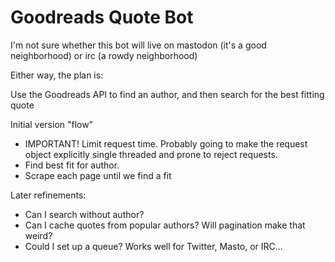 # Goodreads Quote Bot #

I'm not sure whether this bot will live on mastodon (it's a good neighborhood) or irc (a rowdy neighborhood)

Either way, the plan is:

Use the Goodreads API to find an author, and then search for the best fitting quote

Initial version "flow"
* IMPORTANT! Limit request time.  Probably going to make the request object explicitly single threaded and prone to reject requests.
* Find best fit for author.
* Scrape each page until we find a fit

Later refinements:
* Can I search without author?
* Can I cache quotes from popular authors? Will pagination make that weird?
* Could I set up a queue?  Works well for Twitter, Masto, or IRC...
